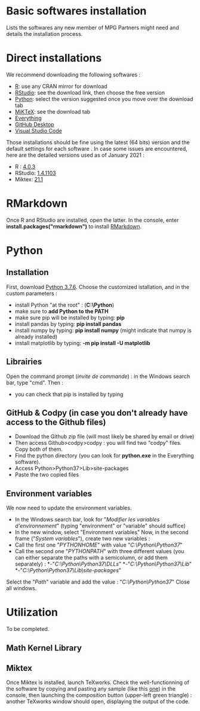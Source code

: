 # Basic softwares installation
Lists the softwares any new member of MPG Partners might need and details the installation process.

# Direct installations
We recommend downloading the following softwares :
* [R](https://www.r-project.org): use any CRAN mirror for download
* [RStudio](https://rstudio.com): see the download link, then choose the free version
* [Python](https://www.python.org): select the version suggested once you move over the download tab
* [MiKTeX](https://miktex.org): see the download tab
* [Everything](https://www.voidtools.com/downloads/)
* [GitHub Desktop](https://desktop.github.com)
* [Visual Studio Code](https://code.visualstudio.com)

Those installations should be fine using the latest (64 bits) version and the default settings for each software .
In case some issues are encountered, here are the detailed versions used as of January 2021 :
* R : [4.0.3](https://cran.rstudio.com)
* RStudio: [1.4.1103](https://rstudio.com/products/rstudio/release-notes/)
* Miktex: [21.1](https://miktex.org/download)

# RMarkdown
Once R and RStudio are installed, open the latter.
In the console, enter **install.packages("rmarkdown")** to install [RMarkdown](https://rmarkdown.rstudio.com/index.html).

# Python

## Installation
First, download [Python 3.7.6]().
Choose the customized istallation, and in the custom parameters :
* install Python "at the root" : (**C:\Python**)
* make sure to **add Python to the PATH**
* make sure pip will be installed by typing: **pip**
* install pandas by typing: **pip install pandas**
* install numpy by typing: **pip install numpy** (might indicate that numpy is already installed)
* install matplotlib by typing: **-m pip install -U matplotlib**

## Librairies
Open the command prompt (*invite de commande*) : in the Windows search bar, type "cmd".
Then :
* you can check that pip is installed by typing

## GitHub & Codpy (in case you don't already have access to the Github files)
* Download the Github zip file (will most likely be shared by email or drive)
* Then access Github>codpy>codpy : you will find two "codpy" files. Copy both of them.
* Find the python directory (you can look for **python.exe** in the Everything software).
* Access Python>Python37>Lib>site-packages
* Paste the two copied files

## Environment variables
We now need to update the environment variables.
* In the Windows search bar, look for "*Modifier les variables d'environnement*" (typing "environment" or "variable" should suffice)
* In the new window, select "Environment variables"
Now, in the second frame ("*System variables*"), create two new variables :
* Call the first one "*PYTHONHOME*" with value "*C:\Python\Python37*"
* Call the second one "*PYTHONPATH*" with three different values (you can either separate the paths with a semicolumn, or add them separately) :
    *-"*C:\Python\Python37\DLLs*"
    *-"*C:\Python\Python37\Lib*"
    *-"*C:\Python\Python37\Lib\site-packages*"

Select the "*Path*" variable and add the value : "*C:\Python\Python37*"
Close all windows.

# Utilization
To be completed.

## Math Kernel Library


## Miktex
Once Miktex is installed, launch TeXworks.
Check the well-functionning of the software by copying and pasting any sample (like this [one](https://tug.org/TUGboat/sampleart.ltx)) in the console, then launching the composition button (upper-left green triangle) : another TeXworks window should open, displaying the output of the code.
